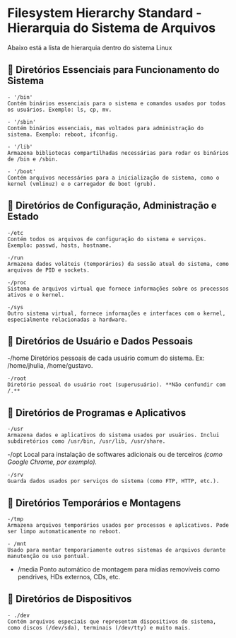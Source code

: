 # Filesystem Hierarchy Standard - Hierarquia do Sistema de Arquivos

   Abaixo está a lista de hierarquia dentro do sistema Linux
	
## 📁 Diretórios Essenciais para Funcionamento do Sistema

    - '/bin'
    Contém binários essenciais para o sistema e comandos usados por todos os usuários. Exemplo: ls, cp, mv.

    - '/sbin'
    Contém binários essenciais, mas voltados para administração do sistema. Exemplo: reboot, ifconfig.

    - '/lib'
    Armazena bibliotecas compartilhadas necessárias para rodar os binários de /bin e /sbin.

    - '/boot'
    Contém arquivos necessários para a inicialização do sistema, como o kernel (vmlinuz) e o carregador de boot (grub).

## 📁 Diretórios de Configuração, Administração e Estado

    -/etc
    Contém todos os arquivos de configuração do sistema e serviços. Exemplo: passwd, hosts, hostname.

    -/run
    Armazena dados voláteis (temporários) da sessão atual do sistema, como arquivos de PID e sockets.

    -/proc
    Sistema de arquivos virtual que fornece informações sobre os processos ativos e o kernel.

    -/sys
    Outro sistema virtual, fornece informações e interfaces com o kernel, especialmente relacionadas a hardware.

## 📁 Diretórios de Usuário e Dados Pessoais

   -/home
    Diretórios pessoais de cada usuário comum do sistema. Ex: /home/jhulia, /home/gustavo.

    -/root
    Diretório pessoal do usuário root (superusuário). **Não confundir com /.**

## 📁 Diretórios de Programas e Aplicativos

    -/usr
    Armazena dados e aplicativos do sistema usados por usuários. Inclui subdiretórios como /usr/bin, /usr/lib, /usr/share.

   -/opt
    Local para instalação de softwares adicionais ou de terceiros *(como Google Chrome, por exemplo).*

    -/srv
    Guarda dados usados por serviços do sistema (como FTP, HTTP, etc.).

## 📁 Diretórios Temporários e Montagens

    -/tmp
    Armazena arquivos temporários usados por processos e aplicativos. Pode ser limpo automaticamente no reboot.

    - /mnt
    Usado para montar temporariamente outros sistemas de arquivos durante manutenção ou uso pontual.

   - /media
    Ponto automático de montagem para mídias removíveis como pendrives, HDs externos, CDs, etc.

## 📁 Diretórios de Dispositivos

    - ./dev
    Contém arquivos especiais que representam dispositivos do sistema, como discos (/dev/sda), terminais (/dev/tty) e muito mais.